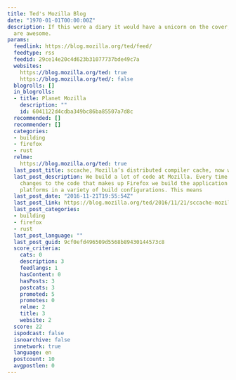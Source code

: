 ```yaml
---
title: Ted's Mozilla Blog
date: "1970-01-01T00:00:00Z"
description: If this were a diary it would have a unicorn on the cover, because unicorns
  are awesome.
params:
  feedlink: https://blog.mozilla.org/ted/feed/
  feedtype: rss
  feedid: 29ce14e20c4d623b31077737bde49c7a
  websites:
    https://blog.mozilla.org/ted: true
    https://blog.mozilla.org/ted/: false
  blogrolls: []
  in_blogrolls:
  - title: Planet Mozilla
    description: ""
    id: 6041122d4cdba349bc86ba85507a7d8c
  recommended: []
  recommender: []
  categories:
  - building
  - firefox
  - rust
  relme:
    https://blog.mozilla.org/ted: true
  last_post_title: sccache, Mozilla’s distributed compiler cache, now written in Rust
  last_post_description: We build a lot of code at Mozilla. Every time someone pushes
    changes to the code that makes up Firefox we build the application on multiple
    platforms in a variety of build configurations. This means
  last_post_date: "2016-11-21T19:55:54Z"
  last_post_link: https://blog.mozilla.org/ted/2016/11/21/sccache-mozillas-distributed-compiler-cache-now-written-in-rust/
  last_post_categories:
  - building
  - firefox
  - rust
  last_post_language: ""
  last_post_guid: 9cf0efd496509d5568b89430144573c8
  score_criteria:
    cats: 0
    description: 3
    feedlangs: 1
    hasContent: 0
    hasPosts: 3
    postcats: 3
    promoted: 5
    promotes: 0
    relme: 2
    title: 3
    website: 2
  score: 22
  ispodcast: false
  isnoarchive: false
  innetwork: true
  language: en
  postcount: 10
  avgpostlen: 0
---
```

